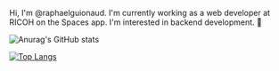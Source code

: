Hi, I'm @raphaelguionaud. I'm currently working as a web developer at RICOH on the Spaces app.
I'm interested in backend development. :lizard:

![Anurag's GitHub stats](https://github-readme-stats.vercel.app/api?username=raphaelguionaud&count_private=true&include_all_commits=true&show_icon=true&theme=tokyonight)

[![Top Langs](https://github-readme-stats.vercel.app/api/top-langs/?username=raphaelguionaud&theme=tokyonight&layout=compact)](https://github.com/anuraghazra/github-readme-stats)
